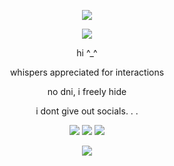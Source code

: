 <p align="center"> <img src="https://media1.tenor.com/m/ORI0Ih50-3wAAAAd/subarashiki-hibi-subahibi.gif">
<p align="center"> <img src="https://64.media.tumblr.com/b428e6bb80fdab18a1b9aee39a35e195/494a9015efa8a66e-c5/s250x400/a7356ee3572a1d569636ce45bbe4e6ed0e9ec8f8.gifv">
<p align="center"> hi ^_^
<p align="center"> whispers appreciated for interactions
<p align="center"> no dni, i freely hide
<p align="center"> i dont give out socials. . .
<p align="center"> <img src="https://64.media.tumblr.com/b8e06f0df466811dc60ea19604d28514/bc6c942880168ead-12/s100x200/2e2f7021d427da2d79413f38eb04daa29b2b4e32.pnj"> <img src="https://64.media.tumblr.com/bf55eebf1f7131260483b5c526d3eec7/93f9efcc848341d7-65/s100x200/6bfe3f4aebd0d079e31281dacb93cbdd62aeb949.pnj"> <img src="https://64.media.tumblr.com/7c84de16619ed9ed01abe14f05f32245/a5b6896041f0ab1d-31/s100x200/e96ce650eb102b4c94443f51813f461e895171cc.pnj">
<p align="center"> <img src="https://media1.tenor.com/m/nrdq83IXzbEAAAAC/subahibi-subarashiki.gif">
